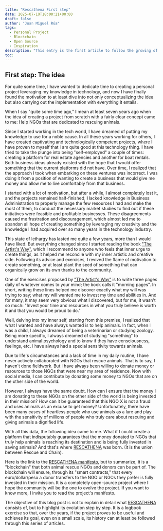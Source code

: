 ```yaml
---
title: "Rescathena First step"
date: 2025-07-10T18:00:21+00:00
draft: false
author: "Juan Miguel Rúa"
tags:
  - Personal Project
  - Blockchain
  - Open Source
  - Inspiration
description: "This entry is the first article to follow the growing of my personal project"
toc:
---
```


## First step: The idea

 For quite some time, I have wanted to dedicate time to creating a personal project leveraging my knowledge in technology, and now I have finally found the motivation to at least dive into not only conceptualizing the idea but also carrying out the implementation with everything it entails.

When I say "quite some time ago," I mean at least seven years ago when the idea of creating a project from scratch with a fairly clear concept came to me: Help NGOs that are dedicated to rescuing animals.

Since I started working in the tech world, I have dreamed of putting my knowledge to use for a noble cause. In all these years working for others, I have created captivating and technologically competent projects, where I have proven to myself that I am quite good at this technology thing. I have tried to take the plunge into being "self-employed" a couple of times: creating a platform for real estate agencies and another for boat rentals. Both business ideas already existed with the hope that I would offer something that the current platforms did not have. Over time, I realized that the approach I took when embarking on these ventures was incorrect. I was doing it from a position of wanting to create a business that would give me money and allow me to live comfortably from that business.

I started with a lot of motivation, but after a while, I almost completely lost it, and the projects remained half-finished; I lacked knowledge in Business Administration to properly manage the few resources I had and make the most of them, to conduct the necessary market studies to find out if these initiatives were feasible and profitable businesses. These disagreements caused me frustration and discouragement, which almost led me to abandon all hope of creating something by leveraging my creativity and the knowledge I had acquired over so many years in the technology industry.

This state of lethargy has lasted me quite a few years, more than I would have liked. But everything changed since I started reading the book ["The Artist's Way"](https://amzn.to/47HCmBS), which I recommend to anyone who feels that inner urge to create things, as it helped me reconcile with my inner artistic and creative side. Following its advice and exercises, I revived the flame of motivation to create something, or at least plant the seed of something that can organically grow on its own thanks to the community.

One of the exercises proposed by ["The Artist's Way"](https://amzn.to/47HCmBS) is to write three pages daily of whatever comes to your mind; the book calls it "morning pages". In short, writing these lines helped me discover exactly what my will was trying to say; what my will wanted me to invest my time and abilities in. And for many, it may seem very obvious what I discovered, but for me, it wasn't so much: "Invest your time and resources in what you truly believe is worth it and that you would be proud to do."

Well, delving into my inner self, starting from this premise, I realized that what I wanted and have always wanted is to help animals. In fact, when I was a child, I always dreamed of being a veterinarian or studying zoology. Being more specific, I always dreamed of studying "something" to understand animal psychology and to know if they have consciousness, feelings, etc. I have always had a special sensitivity towards animals.

Due to life's circumstances and a lack of time in my daily routine, I have never actively collaborated with NGOs that rescue animals. That is to say, I haven't done fieldwork. But I have always been willing to donate money or resources to those NGOs that were near my area of residence. Now with social media, I can contribute by donating some money to NGOs that are on the other side of the world.

However, I always have the same doubt. How can I ensure that the money I am donating to these NGOs on the other side of the world is being invested in their mission? How can it be guaranteed that this NGO X is not a fraud and uses animals as an excuse to get money? Unfortunately, there have been many cases of heartless people who use animals as a lure and play with the sensitivity of millions of people who truly care about rescuing and giving animals a dignified life.

With all this data, the following idea came to me. What if I could create a platform that indisputably guarantees that the money donated to NGOs that truly help animals is reaching its destination and is being fully invested in saving animals? And that's where [RESCATHENA](http://rescathena.com) was born. (It is the union between Rescue and Chain).

Here is the link to the [RESCATHENA manifesto](http://rescathena.com), but to summarize, it is a "blockchain" that both animal rescue NGOs and donors can be part of. The blockchain will ensure, through its "smart contracts," that every euro/dollar/peso a donor transfers to the NGO or NGOs they prefer is fully invested in their mission. It is a completely open-source project where I hope the community will be the one to evolve the project. If you want to know more, I invite you to read the project's manifesto.

The objective of this blog post is not to explain in detail what [RESCATHENA](http://rescathena.com) consists of, but to highlight its evolution step by step. It is a logbook exercise so that, over the years, if the project proves to be useful and achieves its goal, even on a small scale, its history can at least be followed through this series of articles.
